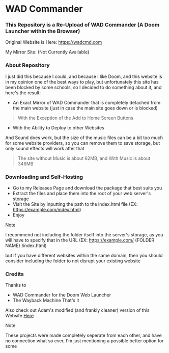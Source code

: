 # WAD Commander
### This Repository is a Re-Upload of WAD Commander (A Doom Launcher within the Browser)

Original Website is Here: https://wadcmd.com

My Mirror Site: (Not Currently Available)

### About Repository
I just did this because I could, and because I like Doom, and this website is in my opinion one of the best ways to play, 
but unfortunately this site has been blocked by some schools, so I decided to do something about it, and here's the result:
- An Exact Mirror of WAD Commander that is completely detached from the main website (just in case the main site goes down or is blocked)
> With the Exception of the Add to Home Screen Buttons
- With the Ability to Deploy to other Websites

And Sound does work, but the size of the music files can be a bit too much for some website providers, so you can remove them to save storage, but only sound effects will work after that
> The site without Music is about 62MB, and With Music is about 346MB

### Downloading and Self-Hosting
- Go to my Releases Page and download the package that best suits you
- Extract the files and place them into the root of your web server's storage
- Visit the Site by inputting the path to the index.html file (EX: https://example.com/index.html)
- Enjoy
> [!NOTE]
> I recommend not including the folder itself into the server's storage, as you will have to specify that in the URL (EX: https://example.com/ {FOLDER NAME} /index.html)
>
> but if you have different websites within the same domain, then you should consider including the folder to not disrupt your existing website


### Credits
Thanks to
- WAD Commander for the Doom Web Launcher
- The Wayback Machine
That's it

Also check out Adam's modified (and frankly cleaner) version of this Website [Here](https://github.com/Adam-S-Amir/WadCMD)
> [!NOTE]
> These projects were made completely seperate from each other, and have no connection what so ever, I'm just mentioning a possible better option for some
